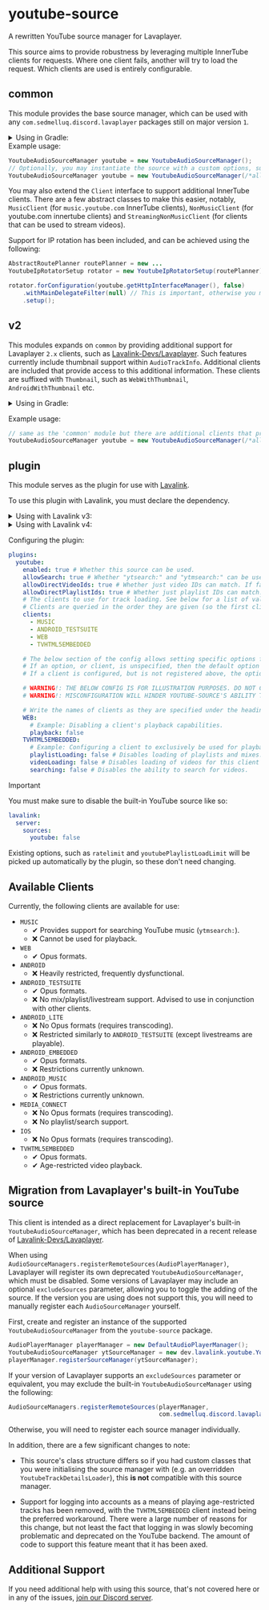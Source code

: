 # youtube-source
A rewritten YouTube source manager for Lavaplayer.

This source aims to provide robustness by leveraging multiple InnerTube clients
for requests. Where one client fails, another will try to load the request.
Which clients are used is entirely configurable.

## common
This module provides the base source manager, which can be used with any
`com.sedmelluq.discord.lavaplayer` packages still on major version `1`.

<details>
<summary>Using in Gradle:</summary>

```kotlin
repositories {
  // replace with https://maven.lavalink.dev/snapshots if you want to use a snapshot version.
  maven(url = "https://maven.lavalink.dev/releases")
}

dependencies {
  // Replace VERSION with the current version as shown by the Releases tab or a long commit hash `-SNAPSHOT` for snapshots.
  implementation("dev.lavalink.youtube:common:VERSION")
}
```

</details>
Example usage:

```java
YoutubeAudioSourceManager youtube = new YoutubeAudioSourceManager();
// Optionally, you may instantiate the source with a custom options, such as toggling use of searching, and clients.
YoutubeAudioSourceManager youtube = new YoutubeAudioSourceManager(/*allowSearch:*/ true, new Client[] { new Music(), new Web(), new AndroidTestsuite() });
```

You may also extend the `Client` interface to support additional InnerTube clients. There are a few abstract classes to
make this easier, notably, `MusicClient` (for `music.youtube.com` InnerTube clients), `NonMusicClient` (for youtube.com
innertube clients) and `StreamingNonMusicClient` (for clients that can be used to stream videos).

Support for IP rotation has been included, and can be achieved using the following:
```java
AbstractRoutePlanner routePlanner = new ...
YoutubeIpRotatorSetup rotator = new YoutubeIpRotatorSetup(routePlanner);

rotator.forConfiguration(youtube.getHttpInterfaceManager(), false)
    .withMainDelegateFilter(null) // This is important, otherwise you may get NullPointerExceptions.
    .setup();
```

## v2
This modules expands on `common` by providing additional support for
Lavaplayer `2.x` clients, such as [Lavalink-Devs/Lavaplayer](https://github.com/lavalink-devs/lavaplayer).
Such features currently include thumbnail support within `AudioTrackInfo`.
Additional clients are included that provide access to this additional information.
These clients are suffixed with `Thumbnail`, such as `WebWithThumbnail`, `AndroidWithThumbnail` etc.

<details>
<summary>Using in Gradle:</summary>

```kotlin
repositories {
  // replace with https://maven.lavalink.dev/snapshots if you want to use a snapshot version.
  maven(url = "https://maven.lavalink.dev/releases")
}

dependencies {
  // Replace VERSION with the current version as shown by the Releases tab or a long commit hash `-SNAPSHOT` for snapshots.
  implementation("dev.lavalink.youtube:v2:VERSION")
}
```

</details>

Example usage:
```java
// same as the 'common' module but there are additional clients that provide video thumbnails in the returned metadata.
YoutubeAudioSourceManager youtube = new YoutubeAudioSourceManager(/*allowSearch:*/ true, new Client[] { new MusicWithThumbnail(), new WebWithThumbnail(), new AndroidTestsuiteWithThumbnail() });
```

## plugin
This module serves as the plugin for use with [Lavalink](https://github.com/lavalink-devs/Lavalink).

To use this plugin with Lavalink, you must declare the dependency.

<details>
<summary>Using with Lavalink v3:</summary>

```yaml
lavalink:
  plugins:
    # Replace VERSION with the current version as shown by the Releases tab or a long commit hash for snapshots.
    - dependency: "dev.lavalink.youtube:youtube-plugin:VERSION"
      repository: "https://maven.lavalink.dev/releases" # use https://maven.lavalink.dev/snapshots if you want to use a snapshot version.
```

</details>

<details>
<summary>Using with Lavalink v4:</summary>

```yaml
lavalink:
  plugins:
    # Replace VERSION with the current version as shown by the Releases tab or a long commit hash for snapshots.
    - dependency: "dev.lavalink.youtube:youtube-plugin:VERSION"
      snapshot: false # Set to true if you want to use a snapshot version.
```

</details>

Configuring the plugin:
```yaml
plugins:
  youtube:
    enabled: true # Whether this source can be used.
    allowSearch: true # Whether "ytsearch:" and "ytmsearch:" can be used.
    allowDirectVideoIds: true # Whether just video IDs can match. If false, only complete URLs will be loaded.
    allowDirectPlaylistIds: true # Whether just playlist IDs can match. If false, only complete URLs will be loaded.
    # The clients to use for track loading. See below for a list of valid clients.
    # Clients are queried in the order they are given (so the first client is queried first and so on...)
    clients:
      - MUSIC
      - ANDROID_TESTSUITE
      - WEB
      - TVHTML5EMBEDDED

    # The below section of the config allows setting specific options for each client, such as the requests they will handle.
    # If an option, or client, is unspecified, then the default option value/client values will be used instead.
    # If a client is configured, but is not registered above, the options for that client will be ignored.

    # WARNING!: THE BELOW CONFIG IS FOR ILLUSTRATION PURPOSES. DO NOT COPY OR USE THIS WITHOUT UNDERSTANDING WHAT IT DOES.
    # WARNING!: MISCONFIGURATION WILL HINDER YOUTUBE-SOURCE'S ABILITY TO WORK PROPERLY.

    # Write the names of clients as they are specified under the heading "Available Clients".
    WEB:
      # Example: Disabling a client's playback capabilities.
      playback: false
    TVHTML5EMBEDDED:
      # Example: Configuring a client to exclusively be used for playback.
      playlistLoading: false # Disables loading of playlists and mixes.
      videoLoading: false # Disables loading of videos for this client (does not affect playback).
      searching: false # Disables the ability to search for videos.
```

> [!IMPORTANT]
> You must make sure to disable the built-in YouTube source like so:
```yaml
lavalink:
  server:
    sources:
      youtube: false
```

Existing options, such as `ratelimit` and `youtubePlaylistLoadLimit` will be picked up automatically by the plugin,
so these don't need changing.

## Available Clients
Currently, the following clients are available for use:

- `MUSIC`
  - ✔ Provides support for searching YouTube music (`ytmsearch:`).
  - ❌ Cannot be used for playback. 
- `WEB`
  - ✔ Opus formats.
- `ANDROID`
  - ❌ Heavily restricted, frequently dysfunctional.
- `ANDROID_TESTSUITE`
  - ✔ Opus formats.
  - ❌ No mix/playlist/livestream support. Advised to use in conjunction with other clients.
- `ANDROID_LITE`
  - ❌ No Opus formats (requires transcoding).
  - ❌ Restricted similarly to `ANDROID_TESTSUITE` (except livestreams are playable).
- `ANDROID_EMBEDDED`
  - ✔ Opus formats.
  - ❌ Restrictions currently unknown.
- `ANDROID_MUSIC`
  - ✔ Opus formats.
  - ❌ Restrictions currently unknown.
- `MEDIA_CONNECT`
  - ❌ No Opus formats (requires transcoding).
  - ❌ No playlist/search support.
- `IOS`
  - ❌ No Opus formats (requires transcoding).
- `TVHTML5EMBEDDED`
  - ✔ Opus formats.
  - ✔ Age-restricted video playback.

## Migration from Lavaplayer's built-in YouTube source

This client is intended as a direct replacement for Lavaplayer's built-in `YoutubeAudioSourceManager`,
which has been deprecated in a recent release of [Lavalink-Devs/Lavaplayer](https://github.com/lavalink-devs/lavaplayer).

When using `AudioSourceManagers.registerRemoteSources(AudioPlayerManager)`, Lavaplayer will register its own
deprecated `YoutubeAudioSourceManager`, which must be disabled.
Some versions of Lavaplayer may include an optional `excludeSources` parameter, allowing you to toggle the adding of the source.
If the version you are using does not support this, you will need to manually register each `AudioSourceManager` yourself.

First, create and register an instance of the supported `YoutubeAudioSourceManager` from the `youtube-source` package.
```java
AudioPlayerManager playerManager = new DefaultAudioPlayerManager();
YoutubeAudioSourceManager ytSourceManager = new dev.lavalink.youtube.YoutubeAudioSourceManager();
playerManager.registerSourceManager(ytSourceManager);
```

If your version of Lavaplayer supports an `excludeSources` parameter or equivalent, you may exclude the built-in
`YoutubeAudioSourceManager` using the following:
```java
AudioSourceManagers.registerRemoteSources(playerManager,
                                          com.sedmelluq.discord.lavaplayer.source.youtube.YoutubeAudioSourceManager.class);
```

Otherwise, you will need to register each source manager individually.

In addition, there are a few significant changes to note:

- This source's class structure differs so if you had custom classes that you were initialising
  the source manager with (e.g. an overridden `YoutubeTrackDetailsLoader`), this **is not** compatible
  with this source manager.

- Support for logging into accounts as a means of playing age-restricted tracks has been removed, with the
  `TVHTML5EMBEDDED` client instead being the preferred workaround. There were a large number of
  reasons for this change, but not least the fact that logging in was slowly becoming problematic and deprecated
  on the YouTube backend. The amount of code to support this feature meant that it has been axed.

## Additional Support
If you need additional help with using this source, that's not covered here or in any of the issues, 
[join our Discord server](https://discord.gg/ZW4s47Ppw4).
